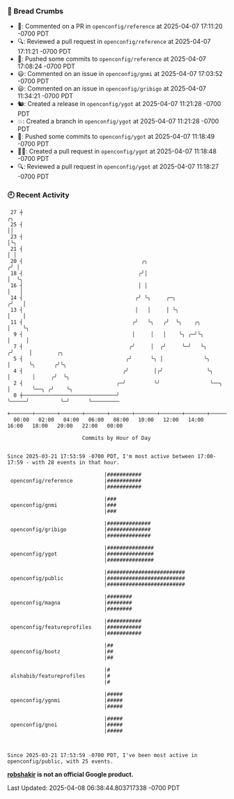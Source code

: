 ### 🍞 Bread Crumbs

 * 💬: Commented on a PR in  `openconfig/reference` at 2025-04-07 17:11:20 -0700 PDT
 * 🔍: Reviewed a pull request in  `openconfig/reference` at 2025-04-07 17:11:21 -0700 PDT
 * 🚢: Pushed some commits to `openconfig/reference` at 2025-04-07 17:08:24 -0700 PDT
 * 😃: Commented on an issue in `openconfig/gnmi` at 2025-04-07 17:03:52 -0700 PDT
 * 😃: Commented on an issue in `openconfig/gribigo` at 2025-04-07 11:34:21 -0700 PDT
 * 🐿: Created a release in `openconfig/ygot` at 2025-04-07 11:21:28 -0700 PDT
 * 💥: Created a branch in `openconfig/ygot` at 2025-04-07 11:21:28 -0700 PDT
 * 🚢: Pushed some commits to `openconfig/ygot` at 2025-04-07 11:18:49 -0700 PDT
 * ✍🏼: Created a pull request in `openconfig/ygot` at 2025-04-07 11:18:48 -0700 PDT
 * 🔍: Reviewed a pull request in  `openconfig/ygot` at 2025-04-07 11:18:27 -0700 PDT

### 🕘 Recent Activity
```
 27 ┼                                                                        ╭╮
 25 ┤                                                                        ││
 23 ┤                                                                        │╰╮
 21 ┤                                                                        │ │
 20 ┤                                      ╭╮                               ╭╯ │
 18 ┤                                     ╭╯│                               │  ╰╮
 16 ┤                                     │ │                               │   │
 14 ┤                                    ╭╯ ╰╮     ╭─╮                     ╭╯   │
 13 ┤                                    │   │     │ ╰╮                    │    │
 11 ┤                                   ╭╯   ╰╮   ╭╯  ╰╮    ╭╮             │    ╰╮
  9 ┤                                   │     │   │    ╰╮ ╭─╯╰╮            │     │
  7 ┤                                  ╭╯     │  ╭╯     ╰─╯   ╰╮          ╭╯     │        ╭╮
  5 ┤                                 ╭╯      ╰╮ │             ╰╮         │      ╰╮      ╭╯╰╮
  4 ┤                                ╭╯        │╭╯              ╰╮        │       │     ╭╯  ╰╮
  2 ┤                              ╭─╯         ╰╯                ╰──╮     │       ╰──╮ ╭╯    ╰╮
  0 ┼──────────────────────────────╯                                ╰─────╯          ╰─╯      ╰─────────
    +───────+───────+───────+───────+───────+───────+───────+───────+───────+───────+───────+───────+────
  00:00   02:00   04:00   06:00   08:00   10:00   12:00   14:00   16:00   18:00   20:00   22:00   00:00   

						Commits by Hour of Day


Since 2025-03-21 17:53:59 -0700 PDT, I'm most active between 17:00-17:59 - with 28 events in that hour.

```



```
                               |###########
 openconfig/reference          |###########
                               |###########

                               |###
 openconfig/gnmi               |###
                               |###

                               |##############
 openconfig/gribigo            |##############
                               |##############

                               |###############
 openconfig/ygot               |###############
                               |###############

                               |#########################
 openconfig/public             |#########################
                               |#########################

                               |########
 openconfig/magna              |########
                               |########

                               |###########
 openconfig/featureprofiles    |###########
                               |###########

                               |##
 openconfig/bootz              |##
                               |##

                               |#
 alshabib/featureprofiles      |#
                               |#

                               |#####
 openconfig/ygnmi              |#####
                               |#####

                               |#####
 openconfig/gnoi               |#####
                               |#####



Since 2025-03-21 17:53:59 -0700 PDT, I've been most active in openconfig/public, with 25 events.

```
**[robshakir](mailto:robjs@google.com) is not an official Google product.**  


Last Updated: 2025-04-08 06:38:44.803717338 -0700 PDT
